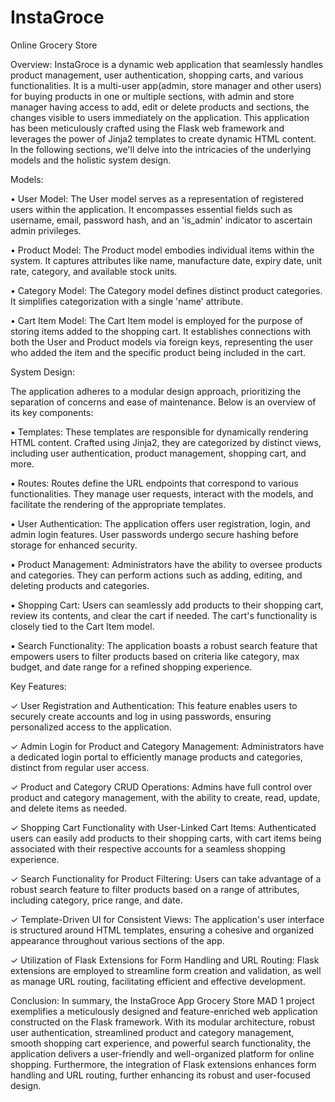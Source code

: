 # InstaGroce
Online Grocery Store

Overview:
InstaGroce is a dynamic web application that seamlessly handles product management, user 
authentication, shopping carts, and various functionalities. It is a multi-user app(admin, store 
manager and other users) for buying products in one or multiple sections, with admin and store 
manager having access to add, edit or delete products and sections, the changes visible to users 
immediately on the application. This application has been meticulously crafted using the Flask web 
framework and leverages the power of Jinja2 templates to create dynamic HTML content. In the 
following sections, we'll delve into the intricacies of the underlying models and the holistic system 
design.



Models:

• User Model: The User model serves as a representation of registered users within the 
application. It encompasses essential fields such as username, email, password hash, and an 
'is_admin' indicator to ascertain admin privileges.

• Product Model: The Product model embodies individual items within the system. It captures 
attributes like name, manufacture date, expiry date, unit rate, category, and available stock 
units.

• Category Model: The Category model defines distinct product categories. It simplifies 
categorization with a single 'name' attribute.

• Cart Item Model: The Cart Item model is employed for the purpose of storing items added to 
the shopping cart. It establishes connections with both the User and Product models via 
foreign keys, representing the user who added the item and the specific product being 
included in the cart.



System Design:

The application adheres to a modular design approach, prioritizing the separation of concerns and 
ease of maintenance. Below is an overview of its key components:

▪ Templates: These templates are responsible for dynamically rendering HTML content. 
Crafted using Jinja2, they are categorized by distinct views, including user authentication, 
product management, shopping cart, and more.

▪ Routes: Routes define the URL endpoints that correspond to various functionalities. They 
manage user requests, interact with the models, and facilitate the rendering of the 
appropriate templates.

▪ User Authentication: The application offers user registration, login, and admin login features. 
User passwords undergo secure hashing before storage for enhanced security.

▪ Product Management: Administrators have the ability to oversee products and categories. 
They can perform actions such as adding, editing, and deleting products and categories.

▪ Shopping Cart: Users can seamlessly add products to their shopping cart, review its contents, 
and clear the cart if needed. The cart's functionality is closely tied to the Cart Item model.

▪ Search Functionality: The application boasts a robust search feature that empowers users to 
filter products based on criteria like category, max budget, and date range for a refined 
shopping experience.



Key Features:

✓ User Registration and Authentication: This feature enables users to securely create accounts 
and log in using passwords, ensuring personalized access to the application.

✓ Admin Login for Product and Category Management: Administrators have a dedicated login 
portal to efficiently manage products and categories, distinct from regular user access.

✓ Product and Category CRUD Operations: Admins have full control over product and category 
management, with the ability to create, read, update, and delete items as needed.

✓ Shopping Cart Functionality with User-Linked Cart Items: Authenticated users can easily add 
products to their shopping carts, with cart items being associated with their respective 
accounts for a seamless shopping experience.

✓ Search Functionality for Product Filtering: Users can take advantage of a robust search 
feature to filter products based on a range of attributes, including category, price range, and 
date.

✓ Template-Driven UI for Consistent Views: The application's user interface is structured 
around HTML templates, ensuring a cohesive and organized appearance throughout various 
sections of the app.

✓ Utilization of Flask Extensions for Form Handling and URL Routing: Flask extensions are 
employed to streamline form creation and validation, as well as manage URL routing, 
facilitating efficient and effective development.



Conclusion:
In summary, the InstaGroce App Grocery Store MAD 1 project exemplifies a meticulously designed 
and feature-enriched web application constructed on the Flask framework. With its modular 
architecture, robust user authentication, streamlined product and category management, smooth 
shopping cart experience, and powerful search functionality, the application delivers a user-friendly 
and well-organized platform for online shopping. Furthermore, the integration of Flask extensions 
enhances form handling and URL routing, further enhancing its robust and user-focused design.


